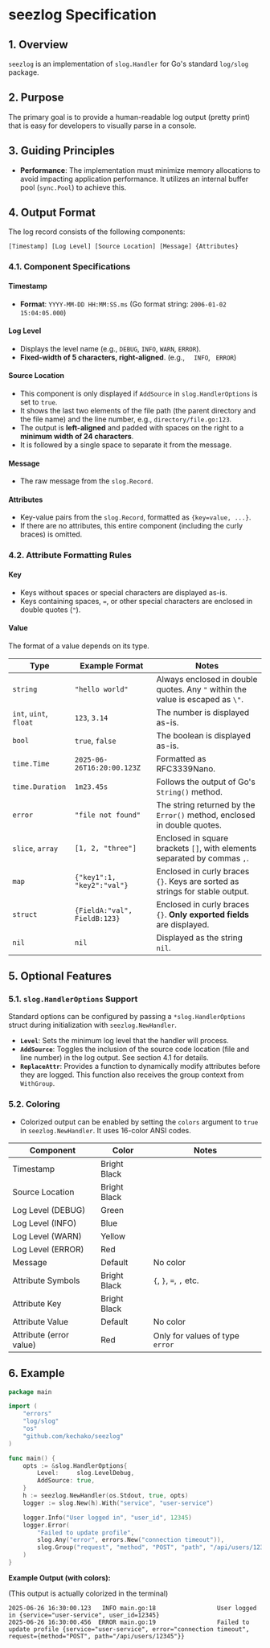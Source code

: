 # seezlog Specification

## 1. Overview

`seezlog` is an implementation of `slog.Handler` for Go's standard `log/slog` package.

## 2. Purpose

The primary goal is to provide a human-readable log output (pretty print) that is easy for developers to visually parse in a console.

## 3. Guiding Principles

- **Performance**: The implementation must minimize memory allocations to avoid impacting application performance. It utilizes an internal buffer pool (`sync.Pool`) to achieve this.

## 4. Output Format

The log record consists of the following components:

```
[Timestamp] [Log Level] [Source Location] [Message] {Attributes}
```

### 4.1. Component Specifications

#### Timestamp

- **Format**: `YYYY-MM-DD HH:MM:SS.ms` (Go format string: `2006-01-02 15:04:05.000`)

#### Log Level

- Displays the level name (e.g., `DEBUG`, `INFO`, `WARN`, `ERROR`).
- **Fixed-width of 5 characters, right-aligned**. (e.g., `  INFO`, ` ERROR`)

#### Source Location

- This component is only displayed if `AddSource` in `slog.HandlerOptions` is set to `true`.
- It shows the last two elements of the file path (the parent directory and the file name) and the line number, e.g., `directory/file.go:123`.
- The output is **left-aligned** and padded with spaces on the right to a **minimum width of 24 characters**.
- It is followed by a single space to separate it from the message.

#### Message

- The raw message from the `slog.Record`.

#### Attributes

- Key-value pairs from the `slog.Record`, formatted as `{key=value, ...}`.
- If there are no attributes, this entire component (including the curly braces) is omitted.

### 4.2. Attribute Formatting Rules

#### Key

- Keys without spaces or special characters are displayed as-is.
- Keys containing spaces, `=`, or other special characters are enclosed in double quotes (`"`).

#### Value

The format of a value depends on its type.

| Type                   | Example Format               | Notes                                                                          |
| ---------------------- | ---------------------------- | ------------------------------------------------------------------------------ |
| `string`               | `"hello world"`              | Always enclosed in double quotes. Any `"` within the value is escaped as `\"`. |
| `int`, `uint`, `float` | `123`, `3.14`                | The number is displayed as-is.                                                 |
| `bool`                 | `true`, `false`              | The boolean is displayed as-is.                                                |
| `time.Time`            | `2025-06-26T16:20:00.123Z`   | Formatted as RFC3339Nano.                                                      |
| `time.Duration`        | `1m23.45s`                   | Follows the output of Go's `String()` method.                                  |
| `error`                | `"file not found"`           | The string returned by the `Error()` method, enclosed in double quotes.        |
| `slice`, `array`       | `[1, 2, "three"]`            | Enclosed in square brackets `[]`, with elements separated by commas `,`.       |
| `map`                  | `{"key1":1, "key2":"val"}`   | Enclosed in curly braces `{}`. Keys are sorted as strings for stable output.   |
| `struct`               | `{FieldA:"val", FieldB:123}` | Enclosed in curly braces `{}`. **Only exported fields** are displayed.         |
| `nil`                  | `nil`                        | Displayed as the string `nil`.                                                 |

## 5. Optional Features

### 5.1. `slog.HandlerOptions` Support

Standard options can be configured by passing a `*slog.HandlerOptions` struct during initialization with `seezlog.NewHandler`.

- **`Level`**: Sets the minimum log level that the handler will process.
- **`AddSource`**: Toggles the inclusion of the source code location (file and line number) in the log output. See section 4.1 for details.
- **`ReplaceAttr`**: Provides a function to dynamically modify attributes before they are logged. This function also receives the group context from `WithGroup`.

### 5.2. Coloring

- Colorized output can be enabled by setting the `colors` argument to `true` in `seezlog.NewHandler`. It uses 16-color ANSI codes.

| Component               | Color        | Notes                           |
| ----------------------- | ------------ | ------------------------------- |
| Timestamp               | Bright Black |                                 |
| Source Location         | Bright Black |                                 |
| Log Level (DEBUG)       | Green        |                                 |
| Log Level (INFO)        | Blue         |                                 |
| Log Level (WARN)        | Yellow       |                                 |
| Log Level (ERROR)       | Red          |                                 |
| Message                 | Default      | No color                        |
| Attribute Symbols       | Bright Black | `{`, `}`, `=`, `,` etc.         |
| Attribute Key           | Bright Black |                                 |
| Attribute Value         | Default      | No color                        |
| Attribute (error value) | Red          | Only for values of type `error` |

## 6. Example

```go
package main

import (
	"errors"
	"log/slog"
	"os"
	"github.com/kechako/seezlog"
)

func main() {
	opts := &slog.HandlerOptions{
		Level:     slog.LevelDebug,
		AddSource: true,
	}
	h := seezlog.NewHandler(os.Stdout, true, opts)
	logger := slog.New(h).With("service", "user-service")

	logger.Info("User logged in", "user_id", 12345)
	logger.Error(
		"Failed to update profile",
		slog.Any("error", errors.New("connection timeout")),
		slog.Group("request", "method", "POST", "path", "/api/users/12345"),
	)
}
```

**Example Output (with colors):**

(This output is actually colorized in the terminal)

```
2025-06-26 16:30:00.123   INFO main.go:18                 User logged in {service="user-service", user_id=12345}
2025-06-26 16:30:00.456  ERROR main.go:19                 Failed to update profile {service="user-service", error="connection timeout", request={method="POST", path="/api/users/12345"}}
```
